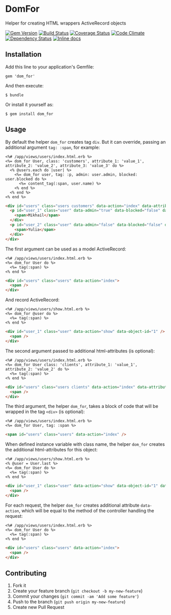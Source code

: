 # DomFor

Helper for creating HTML wrappers ActiveRecord objects

[![Gem Version](https://badge.fury.io/rb/dom_for.png)](http://badge.fury.io/rb/dom_for)
[![Build Status](https://travis-ci.org/mgrachev/dom_for.png?branch=master)](https://travis-ci.org/mgrachev/dom_for)
[![Coverage Status](https://coveralls.io/repos/mgrachev/dom_for/badge.png?branch=master)](https://coveralls.io/r/mgrachev/dom_for?branch=master)
[![Code Climate](https://codeclimate.com/github/mgrachev/dom_for.png)](https://codeclimate.com/github/mgrachev/dom_for)
[![Dependency Status](https://gemnasium.com/mgrachev/dom_for.svg)](https://gemnasium.com/mgrachev/dom_for)
[![Inline docs](http://inch-ci.org/github/mgrachev/dom_for.svg?branch=master)](http://inch-ci.org/github/mgrachev/dom_for)

## Installation

Add this line to your application's Gemfile:

    gem 'dom_for'

And then execute:

    $ bundle

Or install it yourself as:

    $ gem install dom_for

## Usage

By default the helper `dom_for` creates tag `div`. But it can override, passing an additional argument `tag: :span`, for example:

```erb
<%# /app/views/users/index.html.erb %>
<%= dom_for User, class: 'customers', attribute_1: 'value_1', attribute_2: 'value_2', attribute_3: 'value_3' do %>
  <% @users.each do |user| %>
    <%= dom_for user, tag: :p, admin: user.admin, blocked: user.blocked do %>
      <%= content_tag(:span, user.name) %>
    <% end %>
  <% end %>
<% end %>
```

```html
<div id="users" class="users customers" data-action="index" data-attribute-1="value_1" data-attribute-2="value_2" data-attribute-3="value_3">
  <p id="user_1" class="user" data-admin="true" data-blocked="false" data-object-id="1">
    <span>Mikhail</span>
  </div>
  <p id="user_2" class="user" data-admin="false" data-blocked="false" data-object-id="2">
    <span>Yulia</span>
  </div>
</div>
```

The first argument can be used as a model ActiveRecord:

```erb
<%# /app/views/users/index.html.erb %>
<%= dom_for User do %>
  <%= tag(:span) %>
<% end %>
```

```html
<div id="users" class="users" data-action="index">
  <span />
</div>
```

And record ActiveRecord:

```erb
<%# /app/views/users/show.html.erb %>
<%= dom_for @user do %>
  <%= tag(:span) %>
<% end %>
```

```html
<div id="user_1" class="user" data-action="show" data-object-id="1" />
  <span />
</div>
```

The second argument passed to additional html-attributes (is optional):

```erb
<%# /app/views/users/index.html.erb %>
<%= dom_for User class: 'clients', attribute_1: 'value_1', attribute_2: 'value_2' do %>
  <%= tag(:span) %>
<% end %>
```

```html
<div id="users" class="users clients" data-action="index" data-attribute-1="value_1" data-attribute-2="value_2">
  <span />
</div>
```

The third argument, the helper `dom_for`, takes a block of code that will be wrapped in the tag `<div>` (is optional):

```erb
<%# /app/views/users/index.html.erb %>
<%= dom_for User, tag: :span %>
```

```html
<span id="users" class="users" data-action="index" />
```

When defined instance variable with class name, the helper `dom_for` creates the additional html-attributes for this object:

```erb
<%# /app/views/users/show.html.erb %>
<% @user = User.last %>
<%= dom_for User do %>
  <%= tag(:span) %>
<% end %>
```

```html
<div id="user_1" class="user" data-action="show" data-object-id="1" data-object="users">
  <span />
</div>
```

For each request, the helper `dom_for` creates additional attribute `data-action`, which will be equal to the method of the controller handling the request:

```erb
<%# /app/views/users/index.html.erb %>
<%= dom_for User do %>
  <%= tag(:span) %>
<% end %>
```

```html
<div id="users" class="users" data-action="index">
  <span />
</div>
```

## Contributing

1. Fork it
2. Create your feature branch (`git checkout -b my-new-feature`)
3. Commit your changes (`git commit -am 'Add some feature'`)
4. Push to the branch (`git push origin my-new-feature`)
5. Create new Pull Request
